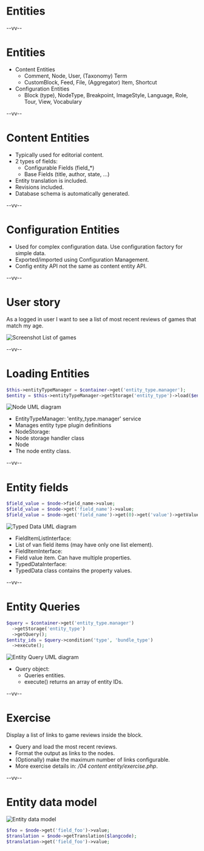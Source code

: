 # Entities

--vv--

# Entities
- Content Entities
  - Comment, Node, User, (Taxonomy) Term
  - CustomBlock, Feed, File, (Aggregator) Item, Shortcut
- Configuration Entities
  - Block (type), NodeType, Breakpoint, ImageStyle, Language, Role, Tour, View, Vocabulary

--vv--

# Content Entities
- Typically used for editorial content.
- 2 types of fields:
  - Configurable Fields (field_*)
  - Base Fields (title, author, state, ...)
- Entity translation is included.
- Revisions included.
- Database schema is automatically generated.

--vv--

# Configuration Entities
- Used for complex configuration data. Use configuration factory for simple data.
- Exported/imported using Configuration Management.
- Config entity API not the same as content entity API.

--vv--

# User story
As a logged in user I want to see a list of most recent reviews of games that match my age.

![Screenshot List of games](assets/images/pegi-new-games-list.png)

--vv--

# Loading Entities

```php
$this->entityTypeManager = $container->get('entity_type.manager');
$entity = $this->entityTypeManager->getStorage('entity_type')->load($entity_id);
```

![Node UML diagram](assets/images/node-uml.png)

- EntityTypeManager: 'entity_type.manager' service
- Manages entity type plugin definitions
- NodeStorage:
- Node storage handler class
- Node
- The node entity class.

--vv--

# Entity fields

```php
$field_value = $node->field_name->value;
$field_value = $node->get('field_name')->value;
$field_value = $node->get('field_name')->get(0)->get('value')->getValue();
```

![Typed Data UML diagram](assets/images/typed-data-uml.png)

- FieldItemListInterface:
- List of van field items (may have only one list element).
- FieldItemInterface:
- Field value item. Can have multiple properties.
- TypedDataInterface:
- TypedData class contains the property values.

--vv--

# Entity Queries

```php
$query = $container->get('entity_type.manager')
  ->getStorage('entity_type')
  ->getQuery();
$entity_ids = $query->condition('type', 'bundle_type')
  ->execute();
```

![Entity Query UML diagram](assets/images/entity-query-uml.png)

- Query object:
  - Queries entities.
  - execute() returns an array of entity IDs.

--vv--

# Exercise
Display a list of links to game reviews inside the block.

- Query and load the most recent reviews.
- Format the output as links to the nodes.
- (Optionally) make the maximum number of links configurable.
- More exercise details in: _/04 content entity/exercise.php_.

--vv--

# Entity data model

![Entity data model](assets/images/entity-data-model.png)

```php
$foo = $node->get('field_foo')->value;
$translation = $node->getTranslation($langcode);
$translation->get('field_foo')->value;
```
